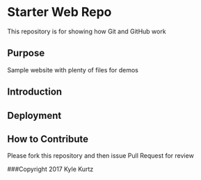 # Starter Web Repo

This repository is for showing how Git and GitHub work

## Purpose

Sample website with plenty of files for demos

## Introduction

## Deployment

## How to Contribute

Please fork this repository and then issue Pull Request for review

###Copyright
2017 Kyle Kurtz